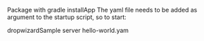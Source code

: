 Package with gradle installApp
The yaml file needs to be added as argument to the startup script, so to start:

dropwizardSample server hello-world.yam
